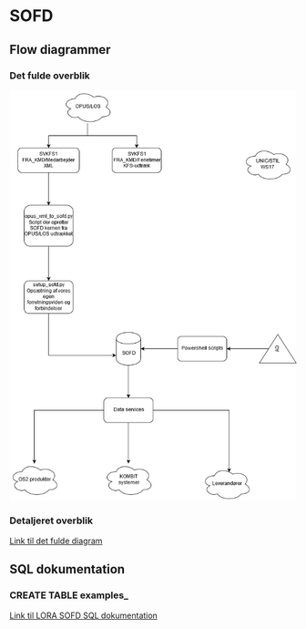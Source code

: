 # SOFD

## Flow diagrammer

### Det fulde overblik
![Alt text](https://raw.githubusercontent.com/Skanderborg/SOFD/master/SOFD_overordnet.png)

### Detaljeret overblik
[Link til det fulde diagram](https://raw.githubusercontent.com/Skanderborg/SOFD/master/SOFD_overordnet.png)

## SQL dokumentation
### CREATE TABLE examples_
[Link til LORA SOFD SQL dokumentation](https://github.com/Skanderborg/SOFD/tree/master/SQL)